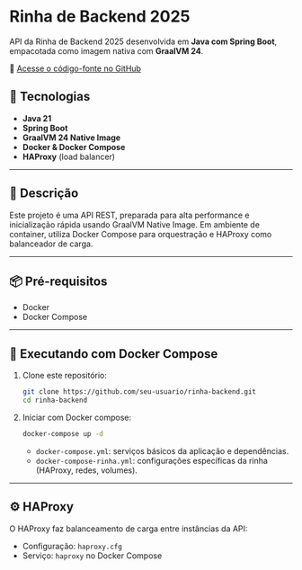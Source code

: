 # Rinha de Backend 2025

API da Rinha de Backend 2025 desenvolvida em **Java com Spring Boot**, empacotada como imagem nativa com **GraalVM 24**.

🔗 [Acesse o código-fonte no GitHub](https://github.com/JorgeEduardoZanin/RinhaBackend-Java-2025)


## 🚀 Tecnologias

- **Java 21**
- **Spring Boot**
- **GraalVM 24 Native Image**
- **Docker & Docker Compose**
- **HAProxy** (load balancer)

---

## 🎯 Descrição

Este projeto é uma API REST, preparada para alta performance e inicialização rápida usando GraalVM Native Image. Em ambiente de container, utiliza Docker Compose para orquestração e HAProxy como balanceador de carga.

---

## 📦 Pré-requisitos

- Docker
- Docker Compose

---

## 🐳 Executando com Docker Compose

1. Clone este repositório:
   ```bash
   git clone https://github.com/seu-usuario/rinha-backend.git
   cd rinha-backend
   ```
2. Iniciar com Docker compose:  
   ```bash
   docker-compose up -d
   ```
  
   - `docker-compose.yml`: serviços básicos da aplicação e dependências.
   - `docker-compose-rinha.yml`: configurações específicas da rinha (HAProxy, redes, volumes).

---

## ⚙️ HAProxy

O HAProxy faz balanceamento de carga entre instâncias da API:

- Configuração: `haproxy.cfg`
- Serviço: `haproxy` no Docker Compose

